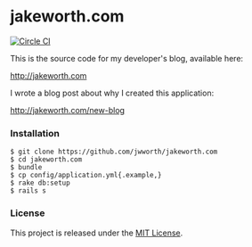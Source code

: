 # jakeworth.com

[![Circle CI](https://circleci.com/gh/jwworth/jakeworth.com.svg?style=svg)](https://circleci.com/gh/jwworth/jakeworth.com)

This is the source code for my developer's blog, available here:

http://jakeworth.com

I wrote a blog post about why I created this application:

http://jakeworth.com/new-blog

### Installation

```
$ git clone https://github.com/jwworth/jakeworth.com
$ cd jakeworth.com
$ bundle
$ cp config/application.yml{.example,}
$ rake db:setup
$ rails s
```

### License

This project is released under the [MIT License](http://www.opensource.org/licenses/MIT).
